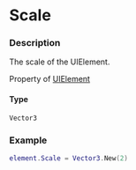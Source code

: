 # Scale
### Description
The scale of the UIElement.

Property of [UIElement](/classes/UIElement/)

#### Type
`Vector3`

### Example
```lua
element.Scale = Vector3.New(2)
```
